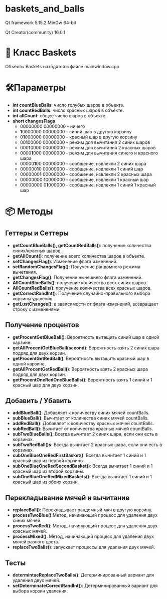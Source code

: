 # baskets_and_balls
Qt framework 5.15.2 MinGw 64-bit

Qt Creator(community) 16.0.1
# 🛒 Класс Baskets

Объекты Baskets находятся в файле mainwindow.cpp

# 🛠️Параметры
 * **int countBlueBalls**: число голубых шаров в объекте.
 * **int countRedBalls**: число красных шаров в объекте.
 * **int allCount**: общее число шаров в объекте.
 * **short changesFlags**
   * 00000000 00000000 - ничего
   * **1**0000000 00000000 - синий шар в другую корзину
   * 0**1**000000 00000000 - красный шар в другую корзину
   * 00**1**00000 00000000 - режим для вычитания 2 синих шаров
   * 000**1**0000 00000000 - режим для вычитания 2 красных шаров
   * 0000**1**000 00000000 - режим для вычитания синего и красного шара
   * 00000**1**00 00000000 - сообщение, извлекли 2 синих шара
   * 000000**1**0 00000000 - сообщение, извлекли 1 синий шар
   * 0000000**1** 00000000 - сообщение, извлекли 2 красных шара
   * 00000000 **1**0000000 - сообщение, извлекли 1 красный шар
   * 00000000 0**1**000000 - сообщение, извлекли 1 синий 1 красный шар

# 📦 Методы

## Геттеры и Сеттеры
 * **getCountBlueBalls(), getCountRedBalls()**: получение количества синих/красных шаров.
 * **getAllCount()**: получение всего количества шаров в объекте.
 * **setChangesFlag()**: Изменение флага изменений.
 * **setRandomChangesFlag()**: Получение рандомного режима вычетания.
 * **getChangesFlag()**: Получение нынешнего флага изменений.
 * **AllCountBlueBalls()**: получение количества всех синих шаров.
 * **AllCountRedBalls()**: получение количества всех красных шаров.
 * **getCorrectRandInt()**: Получение случайно-правильного выбора корзины удаления.
 * **getLustChanges()**: в зависимости от флага изменений, возвращает строку с измененями.

## Получение процентов
 * **getProcentGetBlueBall()**: Вероятность вытащить синий шар в одной карзине.
 * **getAllProcentGetBlueBall(second)**: Вероятность взять 2 синих шара подряд для двух корзин.
 * **getProcentGetRedBall()**: Вероятность вытащить красный шар в одной карзине.
 * **getAllProcentGetRedBall()**: Вероятность взять 2 красных шара подряд для двух корзин.
 * **getProcentOneRedOneBlueBalls()**: Вероятность взять 1 синий и 1 красный шар для двух корзин.

## Добавить / Убавить
 * **addBlueBall()**: Добавляет к количеству синих мячей countBalls.
 * **subBlueBall()**: Вычитает от количества синих мячей countBalls.
 * **addRedBall()**: Добавляет к количеству красных мячей countBalls.
 * **subRedBall()**: Вычитает от количества красных мячей countBalls.
 * **subTwoBlueBalls()**: Всегда вычитает 2 синих шара, если они есть в корзинах.
 * **subTwoRedBall()s**: Всегда вычитает 2 красных шара, если они есть в корзинах.
 * **subOneBlueOneRedFirstBasket()**: Всегда вычитает 1 синий и 1 красный шар из первой корзины.
 * **subOneBlueOneRedSecondBasket()**: Всегда вычитает 1 синий и 1 красный шар из второй корзины.
 * **subOneBlueOneRedMixedBaskets()**: Всегда вычитает 1 синий и 1 красный шар из обоих корзин.
   
## Перекладывание мячей и вычитание
 * **replaceBall()**: Перекладывает рандомный мяч в другую корзину.
 * **processTwoBlue()**:Метод, начинающий процесс для удаления двух синих мячей.
 * **processTwoRed()**: Метод, начинающий процесс для удаления двух красных мячей.
 * **processMixed()**: Метод, начинающий процесс для удаления двух мячей разного цвета.
 * **replaceTwoBalls()**: запускает процессы для удаления двух мячей.
   
## Тесты
 * **determintaeReplaceTwoBalls()**: Детерминированный вариант для удаления двух мячей.
 * **setDeterminateCorrectRandInt()**: Детерминированный вариант для выбора корзин удаления.
